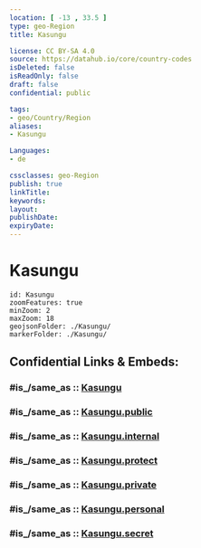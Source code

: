 ```yaml
---
location: [ -13 , 33.5 ] 
type: geo-Region
title: Kasungu

license: CC BY-SA 4.0
source: https://datahub.io/core/country-codes
isDeleted: false
isReadOnly: false
draft: false
confidential: public

tags:
- geo/Country/Region
aliases:
- Kasungu

Languages:
- de

cssclasses: geo-Region
publish: true
linkTitle: 
keywords: 
layout: 
publishDate: 
expiryDate: 
---
```


# Kasungu

```leaflet
id: Kasungu
zoomFeatures: true 
minZoom: 2 
maxZoom: 18
geojsonFolder: ./Kasungu/
markerFolder: ./Kasungu/
```


## Confidential Links & Embeds: 

### #is_/same_as :: [Kasungu](/_Standards/Earth/Continent/Africa/Africa~East/Malawi/Districts~Malawi/Kasungu.md) 

### #is_/same_as :: [Kasungu.public](/_public/Earth/Continent/Africa/Africa~East/Malawi/Districts~Malawi/Kasungu.public.md) 

### #is_/same_as :: [Kasungu.internal](/_internal/Earth/Continent/Africa/Africa~East/Malawi/Districts~Malawi/Kasungu.internal.md) 

### #is_/same_as :: [Kasungu.protect](/_protect/Earth/Continent/Africa/Africa~East/Malawi/Districts~Malawi/Kasungu.protect.md) 

### #is_/same_as :: [Kasungu.private](/_private/Earth/Continent/Africa/Africa~East/Malawi/Districts~Malawi/Kasungu.private.md) 

### #is_/same_as :: [Kasungu.personal](/_personal/Earth/Continent/Africa/Africa~East/Malawi/Districts~Malawi/Kasungu.personal.md) 

### #is_/same_as :: [Kasungu.secret](/_secret/Earth/Continent/Africa/Africa~East/Malawi/Districts~Malawi/Kasungu.secret.md)

